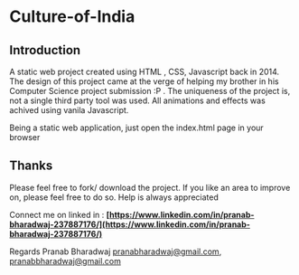 # Culture-of-India

## Introduction
<p>A static web project created using HTML , CSS, Javascript back in 2014. The design of this project came at the verge of helping my brother in his Computer Science project submission :P .
The uniqueness of the project is, not a single third party tool was used. All animations and effects was achived using vanila Javascript.</p>

<p>Being a static web application, just open the index.html page in your browser</p>

## Thanks
Please feel free to fork/ download the project. If you like an area to improve on, please feel free to do so. Help is always appreciated

Connect me on linked in : **[https://www.linkedin.com/in/pranab-bharadwaj-237887176/](https://www.linkedin.com/in/pranab-bharadwaj-237887176/)**

Regards
Pranab Bharadwaj
pranabharadwaj@gmail.com,
pranabbharadwaj@gmail.com


